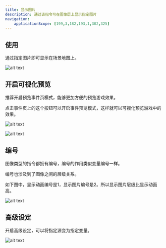 ```yaml
---
title: 显示图片
description: 通过该指令可在图像层上显示指定图片
navigation:
    applicationScope: [199,3,182,193,1,302,325]
---
```


## 使用

通过指定图片即可显示在场景地图上。

![alt text](https://cdn.gcw.wiki.wiki/gcw/image/zh_hans/commands/images/showpicture/image.png)

## 开启可视化预览

推荐开启预览事件页模式，能够更加方便的预览游戏效果。

点击事件页上的这个按钮可以开启事件预览模式，这样就可以可视化预览游戏中的效果。

![alt text](https://cdn.gcw.wiki.wiki/gcw/image/zh_hans/commands/images/showpicture/image-1.png)

![alt text](https://cdn.gcw.wiki.wiki/gcw/image/zh_hans/commands/images/showpicture/image-2.png)

## 编号

图像类型的指令都拥有编号，编号的作用类似变量编号一样。

编号也涉及到了图像之间的层级关系。

如下图中，显示动画编号是1，显示图片编号是2。所以显示图片层级比显示动画高。

![alt text](https://cdn.gcw.wiki.wiki/gcw/image/zh_hans/commands/images/showpicture/image-3.png)

## 高级设定

开启高级设定，可以将指定源变为指定变量。

![alt text](https://cdn.gcw.wiki.wiki/gcw/image/zh_hans/commands/images/showpicture/image-4.png)
